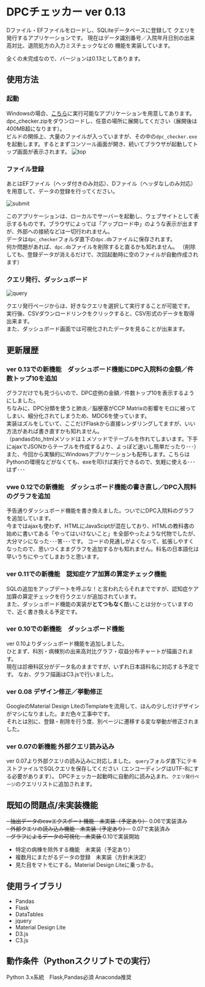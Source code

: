 # DPCチェッカー ver 0.13

Dファイル・EFファイルをロードし、SQLiteデータベースに登録して
クエリを発行するアプリケーションです。
現在はデータ識別番号／入院年月日別の出来高対比、退院処方の入力ミスチェックなどの
機能を実装しています。

全くの未完成なので、バージョンは0.13としてあります。


## 使用方法

### 起動
Windowsの場合、[こちら](https://github.com/stagira13/dpc_checker/releases)に実行可能なアプリケーションを用意してあります。  
dpc_checker.zipをダウンロードし、任意の場所に展開してください（展開後は400MB超になります）。  
ビルドの関係上、大量のファイルが入っていますが、その中の`dpc_checker.exe`を起動します。するとまずコンソール画面が開き、続いてブラウザが起動してトップ画面が表示されます。
![top](https://cloud.githubusercontent.com/assets/20499723/23747405/e19e42a2-0502-11e7-81e2-5351e942c998.jpg)

### ファイル登録
  
あとはEFファイル（ヘッダ付きのみ対応）、Dファイル（ヘッダなしのみ対応）を用意して、データの登録を行ってください。  

![submit](https://cloud.githubusercontent.com/assets/20499723/23747404/e1891fb2-0502-11e7-98be-5e4c274aea23.jpg)

このアプリケーションは、ローカルでサーバーを起動し、ウェブサイトとして表示するものです。ブラウザによっては「アップロード中」のような表示が出ますが、外部への接続などは一切行われません。  
データは`dpc_checker`フォルダ直下の`dpc.db`ファイルに保存されます。  
何か問題があれば、`dpc.db`ファイルを削除すると直るかも知れません。
（削除しても、登録データが消えるだけで、次回起動時に空のファイルが自動作成されます）  

### クエリ発行、ダッシュボード

![query](https://cloud.githubusercontent.com/assets/20499723/23747406/e1a1393a-0502-11e7-9273-0fc8a3c613c3.jpg)

クエリ発行ページからは、好きなクエリを選択して実行することが可能です。  
実行後、CSVダウンロードリンクをクリックすると、CSV形式のデータを取得出来ます。  
また、ダッシュボード画面では可視化されたデータを見ることが出来ます。


## 更新履歴

### ver 0.13での新機能　ダッシュボード機能にDPC入院料の金額／件数トップ10を追加
グラフだけでも見づらいので、DPC症例の金額／件数トップ10を表示するようにしました。  
ちなみに、DPC分類を使うと肺炎／脳梗塞がCCP Matrixの影響をモロに被ってしまい、細分化されてしまうため、MDC6を使っています。  
実装はズルをしていて、ここだけFlaskから直接レンダリングしてますが、いい方法があれば書き直すかも知れません。  
（pandasのto_htmlメソッドは１メソッドでテーブルを作れてしまいます。下手にajaxでJSONからテーブルを作成するより、よっぽど速いし簡単だったり･･･）
また、今回から実験的にWindowsアプリケーションも配布します。こちらはPythonの環境などがなくても、exeを叩けば実行できるので、気軽に使える･･･はず･･･

### vwe 0.12での新機能　ダッシュボード機能の書き直し／DPC入院料のグラフを追加
予告通りダッシュボード機能を書き換えました。ついでにDPC入院料のグラフを追加しています。  
今まではajaxも使わず、HTMLにJavaSciptが混在しており、HTMLの教科書の始めに書いてある「やってはいけないこと」を全部やったような代物でしたが、大分マシになった･･･筈･･･です。
コードの見通しがよくなって、拡張しやすくなったので、思いつくままグラフを追加するかも知れません。科名の日本語化は早いうちにやってしまおうと思います。


### ver 0.11での新機能　認知症ケア加算の算定チェック機能
SQLの追加をアップデートを呼ぶな！と言われたらそれまでですが、認知症ケア加算の算定チェックを行うクエリが追加されています。  
また、ダッシュボード機能の実装が**とてつもなく**酷いことは分かっていますので、近く書き換える予定です。


### ver 0.10での新機能　ダッシュボード機能

ver 0.10よりダッシュボード機能を追加しました。  
ひとまず、科別・病棟別の出来高対比グラフ・収益分布チャートが描画されます。  
現在は診療科区分がデータ名のままですが、いずれ日本語科名に対応する予定です。
なお、グラフ描画はC3.jsで行いました。


### ver 0.08 デザイン修正／挙動修正
GoogleのMaterial Design LiteのTemplateを流用して、ほんの少しだけデザインがマシになりました。まだ色々工事中です。    
それとは別に、登録・削除を行う度、別ページに遷移する変な挙動が修正されました。


### ver 0.07の新機能 外部クエリ読み込み

ver 0.07より外部クエリの読み込みに対応しました。
`query`フォルダ直下にテキストファイルでSQLクエリを保存してください（エンコーディングはUTF-8にする必要があります）。
DPCチェッカー起動時に自動的に読み込まれ、`クエリ発行ページ`のクエリリストに追加されます。


## 既知の問題点/未実装機能

<del>- 抽出データのcsvエクスポート機能　未実装（予定あり）</del> 0.06で実装済み
</br>
<del>- 外部クエリの読み込み機能　未実装（予定あり）　</del> 0.07で実装済み
</br>
<del>- グラフによるデータの可視化　未実装 </del> 0.10で実装開始
- 特定の病棟を除外する機能　未実装（予定あり）
- 複数月にまたがるデータの登録　未実装（方針未決定）
- 見た目をマトモにする。Material Design Liteに乗っかる。

## 使用ライブラリ

- Pandas
- Flask
- DataTables
- jquery
- Material Design Lite
- D3.js
- C3.js

## 動作条件（Pythonスクリプトでの実行）

Python 3.x系統　Flask,Pandas必須
Anaconda推奨






















































